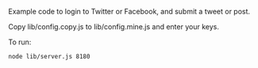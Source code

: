 
Example code to login to Twitter or Facebook, and submit a tweet or post.

Copy lib/config.copy.js to lib/config.mine.js and enter your keys.

To run:

    node lib/server.js 8180

 